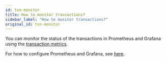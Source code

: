```yaml
---
id: txn-monitor
title: How to monitor transactions?
sidebar_label: "How to monitor transactions?"
original_id: txn-monitor
---
```


You can monitor the status of the transactions in Prometheus and Grafana using the [transaction metrics](reference-metrics.md#pulsar-transaction).

For how to configure Prometheus and Grafana, see [here](deploy-monitoring.md).
